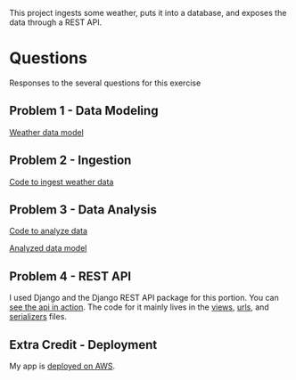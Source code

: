 This project ingests some weather, puts it into a database, and exposes the data through a REST API.

# Questions
Responses to the several questions for this exercise

## Problem 1 - Data Modeling

[Weather data model](weather/wxapi/models.py#L4) 

## Problem 2 - Ingestion

[Code to ingest weather data](weather/wxapi/management/commands/ingest_data.py) 

## Problem 3 - Data Analysis

[Code to analyze data](weather/wxapi/management/commands/analyze_data.py)

[Analyzed data model](weather/wxapi/models.py#L24)

## Problem 4 - REST API

I used Django and the Django REST API package for this portion. You can [see the api in action](myawsthing.com). The code for it mainly lives in the [views](weather/wxapi/views.py), [urls](weather/wxapi/urls.py), and [serializers](weather/wxapi/serializers.py) files.


## Extra Credit - Deployment

My app is [deployed on AWS](myawsthing.com).
